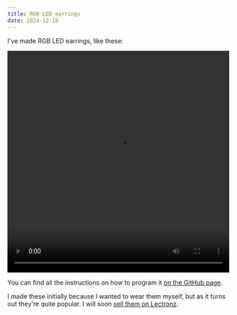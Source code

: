 ```yaml
---
title: RGB LED earrings
date: 2024-12-18
---
```


I've made RGB LED earrings, like these:

<video src="/assets/earrings-video.mp4" width="500" height="500" autoplay="true" loop="true"></video>

You can find all the instructions on how to program it [on the GitHub page](https://github.com/aykevl/things/tree/master/earring-ring).

I made these initially because I wanted to wear them myself, but as it turns out they're quite popular. I will soon [sell them on Lectronz](https://lectronz.com/stores/nightvibe).
